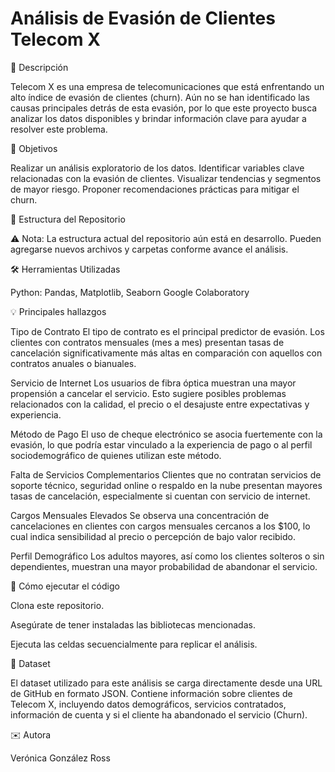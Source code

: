 # Análisis de Evasión de Clientes Telecom X

📌 Descripción

Telecom X es una empresa de telecomunicaciones que está enfrentando un alto índice de evasión de clientes (churn). Aún no se han identificado las causas principales detrás de esta evasión, por lo que este proyecto busca analizar los datos disponibles y brindar información clave para ayudar a resolver este problema.

🧠 Objetivos

Realizar un análisis exploratorio de los datos.
Identificar variables clave relacionadas con la evasión de clientes.
Visualizar tendencias y segmentos de mayor riesgo.
Proponer recomendaciones prácticas para mitigar el churn.

📁 Estructura del Repositorio

⚠️ Nota: La estructura actual del repositorio aún está en desarrollo. Pueden agregarse nuevos archivos y carpetas conforme avance el análisis.

🛠️ Herramientas Utilizadas

Python: Pandas, Matplotlib, Seaborn
Google Colaboratory

💡 Principales hallazgos

Tipo de Contrato
El tipo de contrato es el principal predictor de evasión. Los clientes con contratos mensuales (mes a mes) presentan tasas de cancelación significativamente más altas en comparación con aquellos con contratos anuales o bianuales.

Servicio de Internet
Los usuarios de fibra óptica muestran una mayor propensión a cancelar el servicio. Esto sugiere posibles problemas relacionados con la calidad, el precio o el desajuste entre expectativas y experiencia.

Método de Pago
El uso de cheque electrónico se asocia fuertemente con la evasión, lo que podría estar vinculado a la experiencia de pago o al perfil sociodemográfico de quienes utilizan este método.

Falta de Servicios Complementarios
Clientes que no contratan servicios de soporte técnico, seguridad online o respaldo en la nube presentan mayores tasas de cancelación, especialmente si cuentan con servicio de internet.

Cargos Mensuales Elevados
Se observa una concentración de cancelaciones en clientes con cargos mensuales cercanos a los $100, lo cual indica sensibilidad al precio o percepción de bajo valor recibido.

Perfil Demográfico
Los adultos mayores, así como los clientes solteros o sin dependientes, muestran una mayor probabilidad de abandonar el servicio.

🚀 Cómo ejecutar el código

Clona este repositorio.

Asegúrate de tener instaladas las bibliotecas mencionadas.

Ejecuta las celdas secuencialmente para replicar el análisis.

📂 Dataset

El dataset utilizado para este análisis se carga directamente desde una URL de GitHub en formato JSON. Contiene información sobre clientes de Telecom X, incluyendo datos demográficos, servicios contratados, información de cuenta y si el cliente ha abandonado el servicio (Churn).

✉️ Autora

Verónica González Ross
